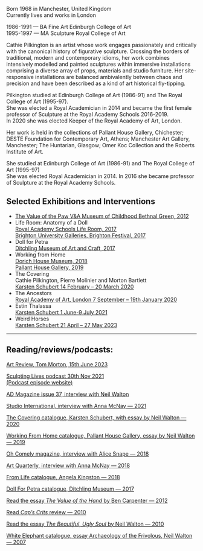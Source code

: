 Born 1968 in Manchester, United Kingdom  
Currently lives and works in London

1986-1991 — BA Fine Art Edinburgh College of Art  
1995-1997 — MA Sculpture Royal College of Art

Cathie Pilkington is an artist whose work engages passionately and critically with the canonical history of figurative sculpture. Crossing the borders of traditional, modern and contemporary idioms, her work combines intensively modelled and painted sculptures within immersive installations comprising a diverse array of props, materials and studio furniture. Her site-responsive installations are balanced ambivalently between chaos and precision and have been described as a kind of art historical fly-tipping.  
  
Pilkington studied at Edinburgh College of Art (1986-91) and The Royal College of Art (1995-97).  
She was elected a Royal Academician in 2014 and became the first female professor of Sculpture at the Royal Academy Schools 2016-2019.  
In 2020 she was elected Keeper of the Royal Academy of Art, London.  
  
Her work is held in the collections of Pallant House Gallery, Chichester; DESTE Foundation for Contemporary Art, Athens; Manchester Art Gallery, Manchester; The Huntarian, Glasgow; Omer Koc Collection and the Roberts Institute of Art.

She studied at Edinburgh College of Art (1986-91) and The Royal College of Art (1995-97)  
She was elected Royal Academician in 2014\. In 2016 she became professor of Sculpture at the Royal Academy Schools.

## Selected Exhibitions and Interventions

* [The Value of the Paw  V&A Museum of Childhood Bethnal Green, 2012](https://cathiepilkington.com/exhibitions/the-value-of-the-paw)
* Life Room: Anatomy of a Doll  
[Royal Academy Schools Life Room, 2017](https://cathiepilkington.com/exhibitions/life-room-anatomy-of-a-doll)  
[Brighton University Galleries, Brighton Festival, 2017](https://cathiepilkington.com/exhibitions/the-life-rooms-brighton)
* Doll for Petra  
[Ditchling Museum of Art and Craft, 2017](https://cathiepilkington.com/exhibitions/doll-for-petra)
* Working from Home  
[Dorich House Museum, 2018](https://cathiepilkington.com/exhibitions/life-room-working-from-home)  
[Pallant House Gallery, 2019](https://cathiepilkington.com/exhibitions/life-room-working-from-home)
* The Covering  
 Cathie Pilkington, Pierre Molinier and Morton Bartlett  
[Karsten Schubert 14 February – 20 March 2020](https://cathiepilkington.com/exhibitions/the-covering)
* The Ancestors  
[Royal Academy of Art, London 7 September – 19th January 2020](https://cathiepilkington.com/exhibitions/the-ancestors)
* Estin Thalassa  
[Karsten Schubert 1 June-9 July 2021](https://cathiepilkington.com/exhibitions/estin-thalassa)
* Weird Horses  
[Karsten Schubert 21 April – 27 May 2023](https://cathiepilkington.com/exhibitions/weird-horses)

---

## Reading/reviews/podcasts:  

[Art Review, Tom Morton, 15th June 2023](https://artreview.com/cathie-pilkington-weird-horses-karsten-schubert-london-review/)

[Sculpting Lives podcast 30th Nov 2021](https://podcasts.apple.com/gb/podcast/sculpting-lives-cathie-pilkington/id1502975715?i=1000543463222)  
[(Podcast episode website)](https://audioboom.com/posts/7987693-sculpting-lives-cathie-pilkington)

[AD Magazine issue 37, interview with Neil Walton](https://www.nsead.org/publications/ad-magazine/issue-37/)

[Studio International, interview with Anna McNay — 2021](https://www.studiointernational.com/index.php/cathie-pilkington-interview-estin-thalassa-karsten-schubert-london)

[The Covering catalogue, Karsten Schubert, with essay by Neil Walton — 2020](https://cathiepilkington.com/wp-content/uploads/2020/02/TheCovering%5Fcatalogue%5FKarstenSchubert%5F2020.pdf)

[Working From Home catalogue, Pallant House Gallery, essay by Neil Walton — 2019](https://cathiepilkington.com/wp-content/uploads/2019/02/PHG%5FPilkington%5Fleaflet%5FFINAL.pdf)

[Oh Comely magazine, interview with Alice Snape — 2018](https://cathiepilkington.com/wp-content/uploads/2019/02/OhComely46.cathiepilkington.pdf)

[Art Quarterly, interview with Anna McNay — 2018](https://cathiepilkington.com/wp-content/uploads/2019/02/ArtQuarterly%5F2018%5FCathie-Pilkington.pdf)

[From Life catalogue, Angela Kingston — 2018](https://cathiepilkington.com/wp-content/uploads/2019/02/FromLifeCatalogue2018%5FAngelaKingston.pdf)

[Doll For Petra catalogue, Ditchling Museum — 2017](https://cathiepilkington.com/wp-content/uploads/2019/02/DollForPetra%5FDitchling%5FEricGill%5F2017.pdf)

[Read the essay _The Value of the Hand_ by Ben Carpenter — 2012](https://cathiepilkington.com/wp-content/uploads/2016/08/The-Value-of-the-Hand-Benedict-Carpenter.pdf)

[Read _Cap’s Crits_ review _—_ 2010](https://cathiepilkington.com/wp-content/uploads/2016/07/caps-crit-Cathie-Pilkington.pdf)

[Read the essay _The Beautiful, Ugly Soul_ by Neil Walton — 2010](https://cathiepilkington.com/wp-content/uploads/2016/07/The-beautiful-ugly-soul.pdf)

[White Elephant catalogue, essay Archaeology of the Frivolous, Neil Walton — 2007](https://cathiepilkington.com/wp-content/uploads/2019/02/WhiteElephantCatalogue2007.pdf)